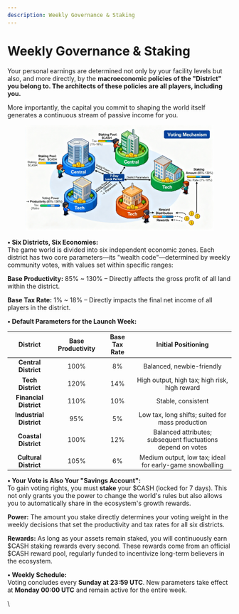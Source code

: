 ```yaml
---
description: Weekly Governance & Staking
---
```


# Weekly Governance & Staking

Your personal earnings are determined not only by your facility levels but also, and more directly, by the **macroeconomic policies of the "District" you belong to. The architects of these policies are all players, including you.**

More importantly, the capital you commit to shaping the world itself generates a continuous stream of passive income for you.

<figure><img src="../.gitbook/assets/Financial World Weekly Governance.jpg" alt=""><figcaption></figcaption></figure>

**• Six Districts, Six Economies:**\
The game world is divided into six independent economic zones. Each district has two core parameters—its "wealth code"—determined by weekly community votes, with values set within specific ranges:

&#x20;       **Base Productivity:** 85% \~ 130% – Directly affects the gross profit of all land within the district.

&#x20;       **Base Tax Rate:** 1% \~ 18% – Directly impacts the final net income of all players in the district.

**• Default Parameters for the Launch Week:**

|         District        | Base Productivity | Base Tax Rate |                      Initial Positioning                     |
| :---------------------: | :---------------: | :-----------: | :----------------------------------------------------------: |
|   **Central District**  |        100%       |       8%      |                   Balanced, newbie-friendly                  |
|    **Tech District**    |        120%       |      14%      |         High output, high tax; high risk, high reward        |
|  **Financial District** |        110%       |      10%      |                      Stable, consistent                      |
| **Industrial District** |        95%        |       5%      |       Low tax, long shifts; suited for mass production       |
|   **Coastal District**  |        100%       |      12%      | Balanced attributes; subsequent fluctuations depend on votes |
|  **Cultural District**  |        105%       |       6%      |   Medium output, low tax; ideal for early-game snowballing   |

**• Your Vote is Also Your "Savings Account":**\
To gain voting rights, you must **stake** your $CASH (locked for 7 days). This not only grants you the power to change the world's rules but also allows you to automatically share in the ecosystem's growth rewards.

&#x20;       **Power:** The amount you stake directly determines your voting weight in the weekly decisions that set the productivity and tax rates for all six districts.

&#x20;       **Rewards:** As long as your assets remain staked, you will continuously earn $CASH staking rewards every second. These rewards come from an official $CASH reward pool, regularly funded to incentivize long-term believers in the ecosystem.

**• Weekly Schedule:**\
Voting concludes every **Sunday at 23:59 UTC**. New parameters take effect at **Monday 00:00 UTC** and remain active for the entire week.

\
